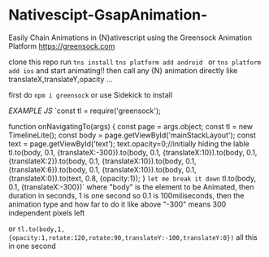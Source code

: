 # Nativescipt-GsapAnimation-
Easily Chain Animations in {N}ativescript
using the Greensock Animation Platform https://greensock.com


clone this repo run `tns install`
`tns platform add android `
or `tns platform add ios`
and start animating!!
then call any {N} animation directly like  translateX,translateY,opacity ...


first do `npm i greensock`
or use Sidekick to install 


*EXAMPLE  JS*
`const tl = require('greensock');

function onNavigatingTo(args) {
 const page = args.object;
    const tl = new TimelineLite();
     const body = page.getViewById('mainStackLayout');
     const text =  page.getViewById('text');
      text.opacity=0;//initially hiding the lable
tl.to(body, 0.1, {translateX:-300}).to(body, 0.1, {translateX:10}).to(body, 0.1, {translateX:2}).to(body, 0.1, {translateX:10}).to(body, 0.1, {translateX:6}).to(body, 0.1, {translateX:10}).to(body, 0.1, {translateX:0}).to(text, 0.8, {opacity:1});
}
`
let me break it down
` tl.to(body, 0.1, {translateX:-300})`
 where "body" is the element to be Animated, then duration in seconds, 1 is one second so 0.1 is 100miliseconds, then the animation type
 and how far to do it like above "-300" means 300 independent pixels left
 
 or `tl.to(body,1,{opacity:1,rotate:120,rotate:90,translateY:-100,translateY:0})` all this in one second
